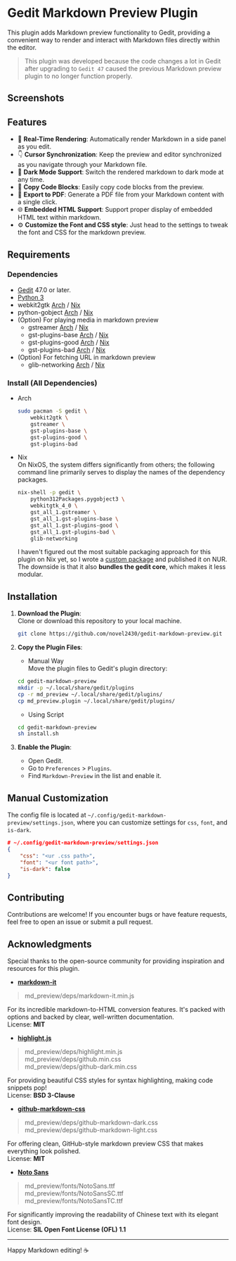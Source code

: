 # Gedit Markdown Preview Plugin

This plugin adds Markdown preview functionality to Gedit, providing a convenient way to render and interact with Markdown files directly within the editor.

> This plugin was developed because the code changes a lot in Gedit after upgrading to `Gedit 47` caused the previous Markdown preview plugin to no longer function properly. 

## Screenshots

## Features

- 👀 **Real-Time Rendering**: Automatically render Markdown in a side panel as you edit.
- 👇 **Cursor Synchronization**: Keep the preview and editor synchronized as you navigate through your Markdown file.
- 🌙 **Dark Mode Support**: Switch the rendered markdown to dark mode at any time.
- 🚀 **Copy Code Blocks**: Easily copy code blocks from the preview.
- 📄 **Export to PDF**: Generate a PDF file from your Markdown content with a single click.
- 🌐 **Embedded HTML Support**: Support proper display of embedded HTML text within markdown. 
- ⚙️ **Customize the Font and CSS style**: Just head to the settings to tweak the font and CSS for the markdown preview.

## Requirements
### Dependencies
- [Gedit](https://gedit-text-editor.org/) 47.0 or later.
- [Python 3](https://www.python.org/)
- webkit2gtk [Arch](https://archlinux.org/packages/extra/x86_64/webkit2gtk/) / [Nix](https://github.com/NixOS/nixpkgs/blob/nixos-24.11/pkgs/development/libraries/webkitgtk/default.nix#L280)
- python-gobject [Arch](https://archlinux.org/packages/extra/x86_64/python-gobject/) / [Nix](https://github.com/NixOS/nixpkgs/blob/nixos-24.11/pkgs/development/python-modules/pygobject/3.nix#L73)
- (Option) For playing media in markdown preview
    - gstreamer [Arch](https://archlinux.org/packages/extra/x86_64/gstreamer/) / [Nix](https://github.com/NixOS/nixpkgs/blob/nixos-24.11/pkgs/development/libraries/gstreamer/core/default.nix#L137)    
    - gst-plugins-base [Arch](https://archlinux.org/packages/extra/x86_64/gst-plugins-base/) / [Nix](https://github.com/NixOS/nixpkgs/blob/nixos-24.11/pkgs/development/libraries/gstreamer/base/default.nix#L172)
    - gst-plugins-good [Arch](https://archlinux.org/packages/extra/x86_64/gst-plugins-good/) / [Nix](https://github.com/NixOS/nixpkgs/blob/nixos-24.11/pkgs/development/libraries/gstreamer/good/default.nix#L211)
    - gst-plugins-bad [Arch](https://archlinux.org/packages/extra/x86_64/gst-plugins-bad/) / [Nix](https://github.com/NixOS/nixpkgs/blob/nixos-24.11/pkgs/development/libraries/gstreamer/bad/default.nix#L368)
- (Option) For fetching URL in markdown preview
    - glib-networking [Arch](https://archlinux.org/packages/extra/x86_64/glib-networking/) / [Nix](https://github.com/NixOS/nixpkgs/blob/nixos-24.11/pkgs/by-name/gl/glib-networking/package.nix#L97)
### Install (All Dependencies)
- Arch
    ```sh
    sudo pacman -S gedit \
        webkit2gtk \
        gstreamer \
        gst-plugins-base \
        gst-plugins-good \
        gst-plugins-bad 
    ```
- Nix  
    On NixOS, the system differs significantly from others; the following command line primarily serves to display the names of the dependency packages.
    ```sh
    nix-shell -p gedit \
        python312Packages.pygobject3 \
        webkitgtk_4_0 \
        gst_all_1.gstreamer \
        gst_all_1.gst-plugins-base \
        gst_all_1.gst-plugins-good \
        gst_all_1.gst-plugins-bad \
        glib-networking
    ```
    I haven't figured out the most suitable packaging approach for this plugin on Nix yet, so I wrote a [custom package](https://github.com/novel2430/MyNUR/blob/master/pkgs/gedit/default.nix) and published it on NUR. The downside is that it also **bundles the gedit core**, which makes it less modular.
## Installation

1. **Download the Plugin**:  
   Clone or download this repository to your local machine.

   ```bash
   git clone https://github.com/novel2430/gedit-markdown-preview.git
   ```

2. **Copy the Plugin Files**:  
   - Manual Way  
   Move the plugin files to Gedit's plugin directory:
   ```bash
   cd gedit-markdown-preview
   mkdir -p ~/.local/share/gedit/plugins
   cp -r md_preview ~/.local/share/gedit/plugins/
   cp md_preview.plugin ~/.local/share/gedit/plugins/
   ```
   - Using Script  
   ```bash
   cd gedit-markdown-preview
   sh install.sh
   ```

3. **Enable the Plugin**:
   - Open Gedit.
   - Go to `Preferences` > `Plugins`.
   - Find `Markdown-Preview` in the list and enable it.

## Manual Customization

The config file is located at `~/.config/gedit-markdown-preview/settings.json`, where you can customize settings for `css`, `font`, and `is-dark`. 
```json
# ~/.config/gedit-markdown-preview/settings.json
{
    "css": "<ur .css path>",
    "font": "<ur font path>",
    "is-dark": false
}
```

## Contributing

Contributions are welcome! If you encounter bugs or have feature requests, feel 
free to open an issue or submit a pull request.


## Acknowledgments

Special thanks to the open-source community for providing inspiration and resources for this plugin.   

- **[markdown-it](https://github.com/markdown-it/markdown-it)**  
> md_preview/deps/markdown-it.min.js

For its incredible markdown-to-HTML conversion features. It's packed with options and backed by clear, well-written documentation.  
License: **MIT**
- **[highlight.js](https://highlightjs.org/)**  
> md_preview/deps/highlight.min.js  
> md_preview/deps/github.min.css  
> md_preview/deps/github-dark.min.css

For providing beautiful CSS styles for syntax highlighting, making code snippets pop!  
License: **BSD 3-Clause**
- **[github-markdown-css](https://github.com/sindresorhus/github-markdown-css)**  
> md_preview/deps/github-markdown-dark.css  
> md_preview/deps/github-markdown-light.css

For offering clean, GitHub-style markdown preview CSS that makes everything look polished.  
License: **MIT** 
- **[Noto Sans](https://fonts.google.com/noto)**  
> md_preview/fonts/NotoSans.ttf  
> md_preview/fonts/NotoSansSC.ttf  
> md_preview/fonts/NotoSansTC.ttf

For significantly improving the readability of Chinese text with its elegant font design.  
License: **SIL Open Font License (OFL) 1.1**

---

Happy Markdown editing! ☕

